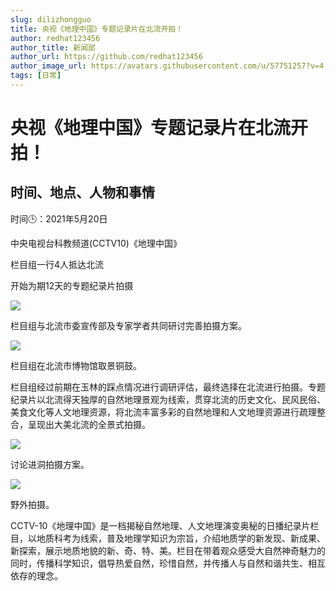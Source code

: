 ```yaml
---
slug: dilizhongguo
title: 央视《地理中国》专题记录片在北流开拍！
author: redhat123456
author_title: 新闻部
author_url: https://github.com/redhat123456
author_image_url: https://avatars.githubusercontent.com/u/57751257?v=4
tags: [日常]
---
```


# 央视《地理中国》专题记录片在北流开拍！

## 时间、地点、人物和事情

时间🕒：2021年5月20日

中央电视台科教频道(CCTV10)《地理中国》

栏目组一行4人抵达北流

开始为期12天的专题纪录片拍摄

![](https://nimg.ws.126.net/?url=http%3A%2F%2Fdingyue.ws.126.net%2F2021%2F0522%2F5de650e8j00qtiiwz001jd200jg00elg00it00e3.jpg&thumbnail=750x2147483647&quality=75&type=webp)

栏目组与北流市委宣传部及专家学者共同研讨完善拍摄方案。

![](https://nimg.ws.126.net/?url=http%3A%2F%2Fdingyue.ws.126.net%2F2021%2F0522%2Fa1ba9f70j00qtiix00018d200jg00ayg00it00al.jpg&thumbnail=750x2147483647&quality=75&type=webp)

栏目组在北流市博物馆取景铜鼓。

栏目组经过前期在玉林的踩点情况进行调研评估，最终选择在北流进行拍摄。专题纪录片以北流得天独厚的自然地理景观为线索，贯穿北流的历史文化、民风民俗、美食文化等人文地理资源，将北流丰富多彩的自然地理和人文地理资源进行疏理整合，呈现出大美北流的全景式拍摄。

![](https://nimg.ws.126.net/?url=http%3A%2F%2Fdingyue.ws.126.net%2F2021%2F0522%2Fef57aa9fj00qtiix0001zd200jg00elg00it00e3.jpg&thumbnail=750x2147483647&quality=75&type=webp)

讨论进洞拍摄方案。

![](https://nimg.ws.126.net/?url=http%3A%2F%2Fdingyue.ws.126.net%2F2021%2F0522%2Fa3e571ccj00qtiix1003ed200jg00elg00it00e3.jpg&thumbnail=750x2147483647&quality=75&type=webp)

野外拍摄。

CCTV-10《地理中国》是一档揭秘自然地理、人文地理演变奥秘的日播纪录片栏目，以地质科考为线索，普及地理学知识为宗旨，介绍地质学的新发现、新成果、新探索，展示地质地貌的新、奇、特、美。栏目在带着观众感受大自然神奇魅力的同时，传播科学知识，倡导热爱自然，珍惜自然，并传播人与自然和谐共生、相互依存的理念。